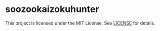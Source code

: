 # soozookaizokuhunter

This project is licensed under the MIT License. See [LICENSE](LICENSE) for details.
